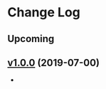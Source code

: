 # Change Log

## Upcoming

## [v1.0.0](https://github.com/MarekKojder/SwiftySnippets/tree/1.0.0) (2019-07-00)
-
